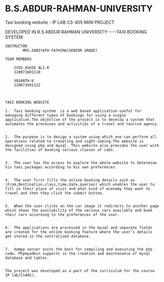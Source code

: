 # B.S.ABDUR-RAHMAN-UNIVERSITY
Taxi booking website - IP LAB CS-405 MINI PROJECT

DEVELOPED IN B.S.ABDUR RAHMAN UNIVERSITY-----TAXI BOOKING  SYSTEM
	
	
	
	INSTRUCTOR
	        MRS.SABIYATH FATHIMA(SENIOR GRADE)
	
	TEAM MEMBERS
		
		SYED ASHIK ALI.R
		120071601110
	
		VASANTH.K
		120071601122
	
		
	
	TAXI BOOKING WEBSITE
	
	1.	Taxi booking system  is a web based application useful for managing different types of bookings for using a single application.The objective of the project is to develop a system that automates the processes and activities of a travel and tourism agency. 
	
	
	2.	The purpose is to design a system using which one can perform all operations related to traveling and sight-seeing.The website is designed using php and mysql. This website also provides the user with the facilities of booking various classes of cabs.

	
	3.	The user has the access to explore the whole website to determine his taxi packages according to his own preferences.

	
	4.	The user first fills the online booking details such as (From,Destination,class,time,date,queries) which enables the user to fill in their place of visit and what kind of economy they want to travel and then they click the submit button.
	
	
	5.	When the user clicks on the car image it redirects to another page which shows the availability of the various cars available and book their cars according to the preferences of the user.
	
	
	6.	The applications are processed in the mysql and separate fields are created for the online booking feature where the user’s details get stored in the centralized database.
	
	
	7.	Xampp server suits the best for compiling and executing the php code. Phpmyadmin supports in the creation and maintenance of mysql database and tables.
	
	
	The project was developed as a part of the curriculum for the course IP lab(CS405).

